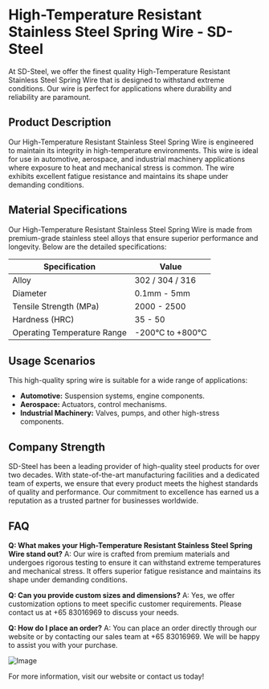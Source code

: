 # High-Temperature Resistant Stainless Steel Spring Wire - SD-Steel

At SD-Steel, we offer the finest quality High-Temperature Resistant Stainless Steel Spring Wire that is designed to withstand extreme conditions. Our wire is perfect for applications where durability and reliability are paramount.

## Product Description
Our High-Temperature Resistant Stainless Steel Spring Wire is engineered to maintain its integrity in high-temperature environments. This wire is ideal for use in automotive, aerospace, and industrial machinery applications where exposure to heat and mechanical stress is common. The wire exhibits excellent fatigue resistance and maintains its shape under demanding conditions.

## Material Specifications
Our High-Temperature Resistant Stainless Steel Spring Wire is made from premium-grade stainless steel alloys that ensure superior performance and longevity. Below are the detailed specifications:

| Specification | Value |
|---------------|-------|
| Alloy         | 302 / 304 / 316 |
| Diameter      | 0.1mm - 5mm |
| Tensile Strength (MPa) | 2000 - 2500 |
| Hardness (HRC) | 35 - 50 |
| Operating Temperature Range | -200°C to +800°C |

## Usage Scenarios
This high-quality spring wire is suitable for a wide range of applications:
- **Automotive:** Suspension systems, engine components.
- **Aerospace:** Actuators, control mechanisms.
- **Industrial Machinery:** Valves, pumps, and other high-stress components.

## Company Strength
SD-Steel has been a leading provider of high-quality steel products for over two decades. With state-of-the-art manufacturing facilities and a dedicated team of experts, we ensure that every product meets the highest standards of quality and performance. Our commitment to excellence has earned us a reputation as a trusted partner for businesses worldwide.

## FAQ
**Q: What makes your High-Temperature Resistant Stainless Steel Spring Wire stand out?**
A: Our wire is crafted from premium materials and undergoes rigorous testing to ensure it can withstand extreme temperatures and mechanical stress. It offers superior fatigue resistance and maintains its shape under demanding conditions.

**Q: Can you provide custom sizes and dimensions?**
A: Yes, we offer customization options to meet specific customer requirements. Please contact us at +65 83016969 to discuss your needs.

**Q: How do I place an order?**
A: You can place an order directly through our website or by contacting our sales team at +65 83016969. We will be happy to assist you with your purchase.

![Image](https://github.com/user-attachments/assets/2567258e-e124-4816-932d-1809bd27ef0b)

For more information, visit our website or contact us today!
